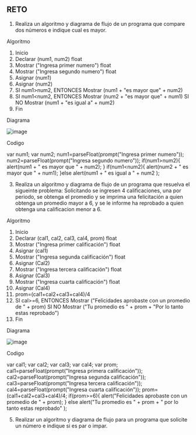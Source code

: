 ## RETO
1. Realiza un algoritmo y diagrama de flujo de un programa que compare dos números e indique cual es mayor.

Algoritmo

1. Inicio
2. Declarar (num1, num2) float
3. Mostrar ("Ingresa primer numero") float
4. Mostrar ("Ingresa segundo numero") float
5. Asignar (num1)
6. Asignar (num2)
7. SI num1>num2, ENTONCES Mostrar (num1 + "es mayor que" + num2) 
8. SI num1<num2, ENTONCES Mostrar (num2 + "es mayor que" + num1) SI NO Mostrar (num1 + "es igual a" + num2)
9. Fin

Diagrama

![image](https://user-images.githubusercontent.com/101414787/158850680-c83d34e4-a005-438b-811d-4f5958d073ba.png)


Codigo

var num1; 
 var num2;
 num1=parseFloat(prompt("Ingresa primer numero"));
 num2=parseFloat(prompt("Ingresa segundo numero"));
     if(num1>num2){
                  alert(num1 + " es mayor que " + num2);
 }
     if(num1<num2){
                  alert(num2 + " es mayor que " + num1);
 }else alert(num1 + " es igual a " + num2 );

3. Realiza un algoritmo y diagrama de flujo de un programa que resuelva el sigueinte problema: Solicitando se ingresen 4 calificaciones, una por periodo, se obtenga el promedio y se imprima una felicitación a quien obtenga un promedio mayor a 6, y se le informe ha reprobado a quien obtenga una calificacion menor a 6.

Algoritmo

1. Inicio
2. Declarar (cal1, cal2, cal3, cal4, prom) float
3. Mostrar ("Ingresa primer calificación") float
4. Asignar (cal1)
5. Mostrar ("Ingresa segunda calificación") float
6. Asignar (Cal2)
7. Mostrar ("Ingresa tercera calificación") float
8. Asignar (Cal3)
9. Mostrar ("Ingresa cuarta calificación") float
10. Asignar (Cal4)
11. prom=(cal1+cal2+cal3+cal4)/4
12. SI cal>=6, ENTONCES Mostrar ("Felicidades aprobaste con un promedio de " + prom) SI NO Mostrar ("Tu promedio es " + prom + "Por lo tanto estas reprobado")
14. Fin

Diagrama

![image](https://user-images.githubusercontent.com/101414787/158853975-529e198b-bcbc-4e97-8e61-9d3694dcbd9e.png)

Codigo

var cal1; 
 var cal2;
 var cal3;
 var cal4;
 var prom;
 cal1=parseFloat(prompt("Ingresa primera calificación"));
 cal2=parseFloat(prompt("Ingresa segunda calificación"));
 cal3=parseFloat(prompt("Ingresa tercera calificación"));
 cal4=parseFloat(prompt("Ingresa cuarta calificación"));
 prom=(cal1+cal2+cal3+cal4)/4;
     if(prom>=6){
                  alert("Felicidades aprobaste con un promedio de " + prom);
 }
     else alert("Tu promedio es " + prom + " por lo tanto estas reprobado" );

5. Realizar un algoritmo y diagrama de flujo para un programa que solicite un número e indique si es par o impar.
